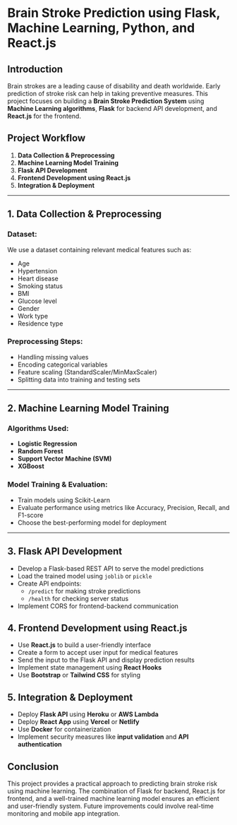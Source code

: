 # Brain Stroke Prediction using Flask, Machine Learning, Python, and React.js

## Introduction
Brain strokes are a leading cause of disability and death worldwide. Early prediction of stroke risk can help in taking preventive measures. This project focuses on building a **Brain Stroke Prediction System** using **Machine Learning algorithms**, **Flask** for backend API development, and **React.js** for the frontend.

## Project Workflow
1. **Data Collection & Preprocessing**
2. **Machine Learning Model Training**
3. **Flask API Development**
4. **Frontend Development using React.js**
5. **Integration & Deployment**

---

## 1. Data Collection & Preprocessing
### Dataset:
We use a dataset containing relevant medical features such as:
- Age
- Hypertension
- Heart disease
- Smoking status
- BMI
- Glucose level
- Gender
- Work type
- Residence type

### Preprocessing Steps:
- Handling missing values
- Encoding categorical variables
- Feature scaling (StandardScaler/MinMaxScaler)
- Splitting data into training and testing sets

---

## 2. Machine Learning Model Training
### Algorithms Used:
- **Logistic Regression**
- **Random Forest**
- **Support Vector Machine (SVM)**
- **XGBoost**

### Model Training & Evaluation:
- Train models using Scikit-Learn
- Evaluate performance using metrics like Accuracy, Precision, Recall, and F1-score
- Choose the best-performing model for deployment

---

## 3. Flask API Development
- Develop a Flask-based REST API to serve the model predictions
- Load the trained model using `joblib` or `pickle`
- Create API endpoints:
  - `/predict` for making stroke predictions
  - `/health` for checking server status
- Implement CORS for frontend-backend communication


## 4. Frontend Development using React.js
- Use **React.js** to build a user-friendly interface
- Create a form to accept user input for medical features
- Send the input to the Flask API and display prediction results
- Implement state management using **React Hooks**
- Use **Bootstrap** or **Tailwind CSS** for styling


## 5. Integration & Deployment
- Deploy **Flask API** using **Heroku** or **AWS Lambda**
- Deploy **React App** using **Vercel** or **Netlify**
- Use **Docker** for containerization
- Implement security measures like **input validation** and **API authentication**

## Conclusion
This project provides a practical approach to predicting brain stroke risk using machine learning. The combination of Flask for backend, React.js for frontend, and a well-trained machine learning model ensures an efficient and user-friendly system. Future improvements could involve real-time monitoring and mobile app integration.

